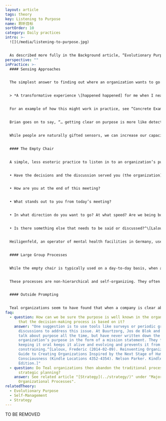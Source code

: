```yaml
---
layout: article
tags: theory
key: Listening to Purpose
name: 聆听目标
sortOrder: 10
category: Daily practices
intro: >-
  ![](/media/listening-to-purpose.jpg)


  As described more fully in the Background article, “Evolutionary Purpose”, one of the defining characteristics of Teal organizations is how decision-making and actions are driven by a desire to fulfill the organization’s purpose, a purpose which evolves over time and which is distinct from maximizing profits or beating the competition. If we accept that an organization has its own energy, its own sense of direction, and that its members’ roles are to align with rather than dictate that direction, the question becomes, “How do we find out where it wants to go?” As a result, a critical organizational process in Teal organizations is what is often referred to as “Listening to Purpose.”
perspective: ""
inPractice: >-
  #### Sensing Approaches


  The simplest answer to finding out where an organization wants to go: do nothing special. Let self-management work its magic. There is a word that often comes up with Teal pioneers: sensing. We are all natural sensors; we are gifted to notice when something isn’t working as well as it could or when a new opportunity opens up. With self-management, everybody can be a sensor and initiate changes— just as in a living organism every cell senses its environment and can alert the organism to needed change. We cannot stop sensing. Sensing happens everywhere, all the time, but in traditional organizations, the information often gets filtered out. Only the signals sensed at the top are acted upon, but unfortunately these signals are often distorted and far removed from reality on the ground. Holacracy’s Brian Robertson uses a powerful analogy to talk about organizations filtering people’s ability to sense their environment:


  > *A transformative experience \[happened happened] for me when I nearly crashed an airplane. I was a student pilot, and shortly into a solo flight my “Low Voltage” light came on. Every other instrument was telling me “all is well,” so I ignored it, just like we do in organizational life all the time, when one lone “instrument” (a human) senses something that no one else does. Ignoring a key instrument proved to be a very bad decision when flying an airplane and helped catalyze my search for organizational approaches that didn’t suffer from the same blindness— how can an organization fully harness each of us \[as as] human instruments, without “outvoting the low-voltage light”?*^\[Laloux, Frederic (2014-02-09) Reinventing Organizations: A Guide to Creating Organizations Inspired by the Next Stage of Human Consciousness (Kindle Locations 4383-4394). Nelson Parker. Kindle Edition.]


  For an example of how this might work in practice, see “Concrete Examples for Inspiration - Buurtzorg” below.


  Brian goes on to say, “… getting clear on purpose is more like detective work than like creative work. What you are looking for is already there, waiting to be found— it is no more a decision than your child’s purpose is. Simply ask yourself: “On the basis of our current context and the resources, talents, and capacities at our disposal, the products or services we offer, the history of the company and its market space, and so on, what’s the deepest potential it can help create or manifest in the world? Why does the world need it?”^\[Robertson, Brian J. (2015-06-02). Holacracy: The New Management System for a Rapidly Changing World (Kindle Locations 482-485). Henry Holt and Co.. Kindle Edition.]


  While people are naturally gifted sensors, we can increase our capacity to sense with practice. Meditative or spiritual practices, in particular, can help us distance ourselves from self-centered needs and tap into broader sources of wisdom.^\[Laloux, Frederic (2014-02-09). Reinventing Organizations: A Guide to Creating Organizations Inspired by the Next Stage of Human Consciousness (Kindle Locations 4411-4413). Nelson Parker. Kindle Edition.] For an example of how this might work in practice, see “Concrete Examples for Inspiration - Sounds True” below.


  #### The Empty Chair


  A simple, less esoteric practice to listen in to an organization’s purpose consists of allocating an empty chair at any meeting to represent the organization and its evolutionary purpose. Anybody participating in the meeting can, at any time, change seats, to listen to and become the voice of the organization. The empty chair can be used explicitly or as a guiding voice in our heads. Here are some questions one might tune into while sitting in that chair:


  • Have the decisions and the discussion served you (the organization) well?


  • How are you at the end of this meeting?


  • What stands out to you from today’s meeting?


  • In what direction do you want to go? At what speed? Are we being bold enough? Too bold?


  • Is there something else that needs to be said or discussed?^\[Laloux, Frederic (2014-02-09). Reinventing Organizations: A Guide to Creating Organizations Inspired by the Next Stage of Human Consciousness (Kindle Locations 4432-4437). Nelson Parker. Kindle Edition.]


  Heiligenfeld, an operator of mental health facilities in Germany, uses a practice with a similar effect. As part of every meeting, someone is asked to volunteer to take possession of a pair of tingsha bells, two small hand cymbals that can make a beautiful, crystal-like sound. Whenever the person feels that ground rules are not being respected, or that the meeting is serving egos more than purpose, she can make the cymbals sing. The rule is that no one can speak until the last sound of the cymbal has died out— which takes a surprisingly long time. During the silence, participants are to reflect on the question: “Am I in service to the topic we are discussing and to the organization?” Colleagues are now so used to this practice that simply reaching out to the cymbals is all it takes to get a meeting back on track.^\[Laloux, Frederic (2014-02-09). Reinventing Organizations: A Guide to Creating Organizations Inspired by the Next Stage of Human Consciousness (Kindle Locations 3595-3602). Nelson Parker. Kindle Edition.]


  #### Large Group Processes


  While the empty chair is typically used on a day-to-day basis, when an organization faces a major inflection point, there are a number of more elaborate processes that can help large groups of people to listen in jointly to their organization’s purpose and sense of direction. These processes include Otto Scharmer’s “Theory U,” David Cooperrider’s “Appreciative Inquiry,” Marvin Weisbord and Sandra Janoff’s “Future Search,” “World Café,” "Liberating Structures" and Harrison Owen’s “Open Space.”


  These processes are non-hierarchical and self-organizing. They often bring the “whole system” into the room: all colleagues of an organization, whether a few dozen, hundreds, or thousands, come together for a working session of one or several days. Clients, partners, and suppliers can be invited to join, to add their perspective to the inquiry. Each of these processes comes with its particular format, but they have one thing in common: they achieve the unlikely feat of giving everybody a voice (even when thousands of people are involved), while at the same time channeling these voices toward a valuable collective outcome.^\[Laloux, Frederic (2014-02-09). Reinventing Organizations: A Guide to Creating Organizations Inspired by the Next Stage of Human Consciousness (Kindle Locations 4445-4454). Nelson Parker. Kindle Edition.]


  #### Outside Prompting


  Teal organizations seem to have found that when a company is clear about its purpose, the outside world comes knocking at its door with opportunities. Sometimes it feels as if it isn’t only people inside the organization sensing where it wants to go, but people from the outside, too. At Buurtzorg for example, by now, people from all sorts of backgrounds get in touch with Jos de Blok and others in the organization to explore ideas that could shape where Buurtzorg might go next. De Blok and his colleagues accept these meetings and listen with open minds. When the discussion seems promising, they set up experiments and see what happens. There are no committees, no stage-gate processes, no set budgets. It really is that simple: discussions take place and things evolve from there. The feeling is that what is meant to happen will happen.^\[Laloux, Frederic (2014-02-09). Reinventing Organizations: A Guide to Creating Organizations Inspired by the Next Stage of Human Consciousness (Kindle Locations 4470-4478). Nelson Parker. Kindle Edition.]
faq:
  - question: How can we be sure the purpose is well known in the organization and
      that the decision-making process is based on it?
    answer: "One suggestion is to use tools like surveys or periodic group
      discussions to address this issue. At Buurtzorg, Jos de Blok and others
      talk about purpose all the time, but have never written down the
      organization’s purpose in the form of a mission statement. They find that
      keeping it oral keeps it alive and evolving and prevents it from becoming
      constraining.^[Laloux, Frederic (2014-02-09). Reinventing Organizations: A
      Guide to Creating Organizations Inspired by the Next Stage of Human
      Consciousness (Kindle Locations 4352-4354). Nelson Parker. Kindle
      Edition.]"
  - question: Do Teal organizations then abandon the traditional process of
      strategic planning?
    answer: See related article "[Strategy](../strategy/)" under "Major
      Organizational Processes".
relatedTheory:
  - Evolutionary Purpose
  - Self-Management
  - Strategy
---
```

TO BE REMOVED
